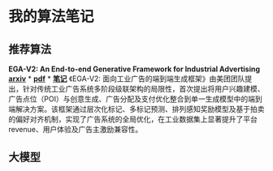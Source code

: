 # 我的算法笔记
## 推荐算法
**EGA-V2: An End-to-end Generative Framework for Industrial Advertising**
**[arxiv](https://arxiv.org/abs/2505.17549)** * **[pdf](./推荐算法/An%20End-to-end%20Generative%20Framework%20for%20Industrial%20Advertising.pdf)** * **[笔记](./推荐算法/An%20End-to-end%20Generative%20Framework%20for%20Industrial%20Advertising.md)**
《EGA-V2: 面向工业广告的端到端生成框架》由美团团队提出，针对传统工业广告系统多阶段级联架构的局限性，首次提出将用户兴趣建模、广告点位（POI）与创意生成、广告分配及支付优化整合到单一生成模型中的端到端解决方案。该框架通过层次化标记、多标记预测、排列感知奖励模型及基于拍卖的偏好对齐机制，实现了广告系统的全局优化，在工业数据集上显著提升了平台 revenue、用户体验及广告主激励兼容性。
## 大模型
